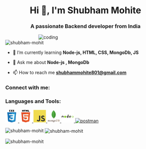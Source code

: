 <h1 align="center">Hi 👋, I'm Shubham Mohite</h1>
<h3 align="center">A passionate Backend developer from India</h3>
<img align = "right" alt = "coding" width= "400" src = "https://www.lambdatest.com/resources/images/news24.gif" >

<p align="left"> <img src="https://komarev.com/ghpvc/?username=shubham-mohit&label=Profile%20views&color=0e75b6&style=flat" alt="shubham-mohit" /> </p>

- 🌱 I’m currently learning **Node-js, HTML, CSS, MongoDb, JS**

- 💬 Ask me about **Node-js , MongoDb**

- 📫 How to reach me **shubhammohite801@gmail.com**

<h3 align="left">Connect with me:</h3>
<p align="left">
</p>

<h3 align="left">Languages and Tools:</h3>
<p align="left"> <a href="https://www.w3schools.com/css/" target="_blank" rel="noreferrer"> <img src="https://raw.githubusercontent.com/devicons/devicon/master/icons/css3/css3-original-wordmark.svg" alt="css3" width="40" height="40"/> </a> <a href="https://www.w3.org/html/" target="_blank" rel="noreferrer"> <img src="https://raw.githubusercontent.com/devicons/devicon/master/icons/html5/html5-original-wordmark.svg" alt="html5" width="40" height="40"/> </a> <a href="https://developer.mozilla.org/en-US/docs/Web/JavaScript" target="_blank" rel="noreferrer"> <img src="https://raw.githubusercontent.com/devicons/devicon/master/icons/javascript/javascript-original.svg" alt="javascript" width="40" height="40"/> </a> <a href="https://www.mongodb.com/" target="_blank" rel="noreferrer"> <img src="https://raw.githubusercontent.com/devicons/devicon/master/icons/mongodb/mongodb-original-wordmark.svg" alt="mongodb" width="40" height="40"/> </a> <a href="https://nodejs.org" target="_blank" rel="noreferrer"> <img src="https://raw.githubusercontent.com/devicons/devicon/master/icons/nodejs/nodejs-original-wordmark.svg" alt="nodejs" width="40" height="40"/> </a> <a href="https://postman.com" target="_blank" rel="noreferrer"> <img src="https://www.vectorlogo.zone/logos/getpostman/getpostman-icon.svg" alt="postman" width="40" height="40"/> </a> </p>

<p><img align="left" src="https://github-readme-stats.vercel.app/api/top-langs?username=shubham-mohit&show_icons=true&locale=en&layout=compact" alt="shubham-mohit" /></p>

<p>&nbsp;<img align="center" src="https://github-readme-stats.vercel.app/api?username=shubham-mohit&show_icons=true&locale=en" alt="shubham-mohit" /></p>

<p><img align="center" src="https://github-readme-streak-stats.herokuapp.com/?user=shubham-mohit&" alt="shubham-mohit" /></p>

